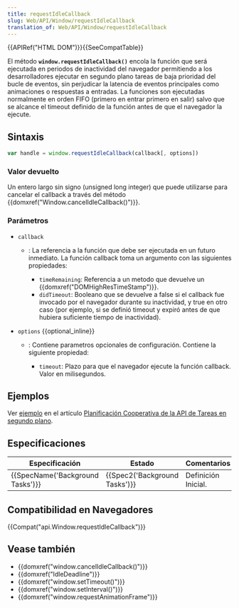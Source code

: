 ```yaml
---
title: requestIdleCallback
slug: Web/API/Window/requestIdleCallback
translation_of: Web/API/Window/requestIdleCallback
---
```


{{APIRef("HTML DOM")}}{{SeeCompatTable}}

El método **`window.requestIdleCallback()`** encola la función que será ejecutada en periodos de inactividad del navegador permitiendo a los desarrolladores ejecutar en segundo plano tareas de baja prioridad del bucle de eventos, sin perjudicar la latencia de eventos principales como animaciones o respuestas a entradas. La funciones son ejecutadas normalmente en orden FIFO (primero en entrar primero en salir) salvo que se alcance el timeout definido de la función antes de que el navegador la ejecute.

## Sintaxis

```js
var handle = window.requestIdleCallback(callback[, options])
```

### Valor devuelto

Un entero largo sin signo (unsigned long integer) que puede utilizarse para cancelar el callback a través del método {{domxref("Window.cancelIdleCallback()")}}.

### Parámetros

- `callback`

  - : La referencia a la función que debe ser ejecutada en un futuro inmediato. La función callback toma un argumento con las siguientes propiedades:

    - `timeRemaining`: Referencia a un metodo que devuelve un {{domxref("DOMHighResTimeStamp")}}.
    - `didTimeout`: Booleano que se devuelve a false si el callback fue invocado por el navegador durante su inactividad, y true en otro caso (por ejemplo, si se definió timeout y expiró antes de que hubiera suficiente tiempo de inactividad).

- `options` {{optional_inline}}

  - : Contiene parametros opcionales de configuración. Contiene la siguiente propiedad:

    - `timeout`: Plazo para que el navegador ejecute la función callback. Valor en milisegundos.

## Ejemplos

Ver [ejemplo](/es/docs/Web/API/Background_Tasks_API#Example) en el artículo [Planificación Cooperativa de la API de Tareas en segundo plano](/es/docs/Web/API/Background_Tasks_API).

## Especificaciones

| Especificación                               | Estado                                   | Comentarios         |
| -------------------------------------------- | ---------------------------------------- | ------------------- |
| {{SpecName('Background Tasks')}} | {{Spec2('Background Tasks')}} | Definición Inicial. |

## Compatibilidad en Navegadores

{{Compat("api.Window.requestIdleCallback")}}

## Vease también

- {{domxref("window.cancelIdleCallback()")}}
- {{domxref("IdleDeadline")}}
- {{domxref("window.setTimeout()")}}
- {{domxref("window.setInterval()")}}
- {{domxref("window.requestAnimationFrame")}}
